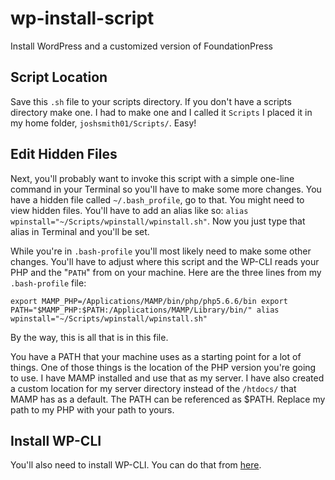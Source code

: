 # wp-install-script
Install WordPress and a customized version of FoundationPress

## Script Location
Save this `.sh` file to your scripts directory. If you don't have a scripts directory make one. I had to make one and I called it `Scripts` I placed it in my home folder, `joshsmith01/Scripts/`. Easy!

## Edit Hidden Files
Next, you'll probably want to invoke this script with a simple one-line command in your Terminal so you'll have to make some more changes. You have a hidden file called `~/.bash_profile`, go to that. You might need to view hidden files. You'll have to add an alias like so: `alias wpinstall="~/Scripts/wpinstall/wpinstall.sh"`. Now you just type that alias in Terminal and you'll be set.

While you're in `.bash-profile` you'll most likely need to make some other changes. You'll have to adjust where this script and the WP-CLI reads your PHP and the "`PATH`" from on your machine. Here are the three lines from my `.bash-profile` file: 

`export MAMP_PHP=/Applications/MAMP/bin/php/php5.6.6/bin
export PATH="$MAMP_PHP:$PATH:/Applications/MAMP/Library/bin/"
alias wpinstall="~/Scripts/wpinstall/wpinstall.sh"`

By the way, this is all that is in this file. 

You have a PATH that your machine uses as a starting point for a lot of things. One of those things is the location of the PHP version you're going to use. I have MAMP installed and use that as my server. I have also created a custom location for my server directory instead of the `/htdocs/` that MAMP has as a default. The PATH can be referenced as $PATH. Replace my path to my PHP with your path to yours.

## Install WP-CLI
You'll also need to install WP-CLI. You can do that from [here](http://wp-cli.org/).